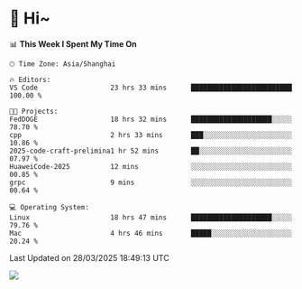 # 👋 Hi~

<!--START_SECTION:waka-->
📊 **This Week I Spent My Time On** 

```text
🕑︎ Time Zone: Asia/Shanghai

🔥 Editors: 
VS Code                  23 hrs 33 mins      █████████████████████████   100.00 % 

🐱‍💻 Projects: 
FedDOGE                  18 hrs 32 mins      ████████████████████░░░░░   78.70 % 
cpp                      2 hrs 33 mins       ███░░░░░░░░░░░░░░░░░░░░░░   10.86 % 
2025-code-craft-prelimina1 hr 52 mins        ██░░░░░░░░░░░░░░░░░░░░░░░   07.97 % 
HuaweiCode-2025          12 mins             ░░░░░░░░░░░░░░░░░░░░░░░░░   00.85 % 
grpc                     9 mins              ░░░░░░░░░░░░░░░░░░░░░░░░░   00.64 % 

💻 Operating System: 
Linux                    18 hrs 47 mins      ████████████████████░░░░░   79.76 % 
Mac                      4 hrs 46 mins       █████░░░░░░░░░░░░░░░░░░░░   20.24 % 
```


 Last Updated on 28/03/2025 18:49:13 UTC
<!--END_SECTION:waka-->

![](https://komarev.com/ghpvc/?username=lvdongyi&label=Profile%20views&color=0e75b6&style=flat)
<!---
lvdongyi/lvdongyi is a ✨ special ✨ repository because its `README.md` (this file) appears on your GitHub profile.
You can click the Preview link to take a look at your changes.
--->
